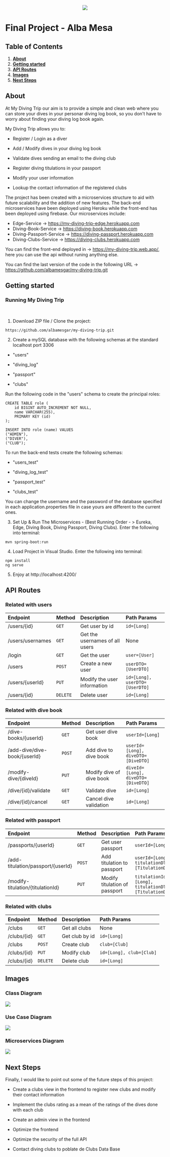 <p align="center">
  <img src="./Readme-Images/logo.png">
</p>

# Final Project - Alba Mesa

## Table of Contents

1. [**About**](#About)
2. [**Getting started**](#Getting-started)
3. [**API Routes**](#API-routes)
4. [**Images**](#Images)
5. [**Next Steps**](#Next-Steps)

<a name="About"></a>
## About

At My Diving Trip our aim is to provide a simple and clean web where you can store your dives in your personar diving log book, so you don't have to 
worry about finding your diving log book again.

My Diving Trip allows you to:

* Register / Login as a diver

* Add / Modify dives in your diving log book

* Validate dives sending an email to the diving club

* Register diving titulations in your passport

* Modify your user information

* Lookup the contact information of the registered clubs

The project has been created with a microservices structure to aid with future scalability and the addition of new features. 
The back-end microservices have been deployed using Heroku while the front-end has been deployed using firebase.
Our microservices include:

- Edge-Service -> https://my-diving-trip-edge.herokuapp.com
- Diving-Book-Service -> https://diving-book.herokuapp.com
- Diving-Passport-Service -> https://diving-passport.herokuapp.com
- Diving-Clubs-Service -> https://diving-clubs.herokuapp.com

You can find the front-end deployed in -> https://my-diving-trip.web.app/, here you can use the api without runing anything else.

You can find the last version of the code in the following URL -> https://github.com/albamesgar/my-diving-trip.git

<a name="Getting-started"></a>
## Getting started

### Running My Diving Trip
<br>

1. Download ZIP file / Clone the project:
```
https://github.com/albamesgar/my-diving-trip.git
```

2. Create a mySQL database with the following schemas at the standard localhost port 3306

* "users"

* "diving_log"

* "passport"

* "clubs"

Run the following code in the "users" schema to create the principal roles:

```
CREATE TABLE role (
    id BIGINT AUTO_INCREMENT NOT NULL,
    name VARCHAR(255),
    PRIMARY KEY (id)
);

INSERT INTO role (name) VALUES
("ADMIN"),
("DIVER"),
("CLUB");
```

To run the back-end tests create the following schemas:

* "users_test"

* "diving_log_test"

* "passport_test"

* "clubs_test"

You can change the username and the password of the database specified in each application.properties file in case yours are different to the current ones.

3. Set Up & Run The Microservices - (Best Running Order - > Eureka, Edge, Diving Book, Diving Passport, Diving Clubs). Enter the following into terminal:
```
mvn spring-boot:run
```

4. Load Project in Visual Studio. Enter the following into terminal:

  ```
  npm install 
  ng serve 
  ```

5. Enjoy at http://localhost:4200/

<a name="API-routes"></a>
## API Routes

### Related with users

| Endpoint | Method | Description | Path Params
| :--- | :--- | :--- | :--- 
| /users/{id} | `GET` | Get user by id | `id=[Long]`
| /users/usernames | `GET` | Get the usernames of all users | None
| /login | `GET` | Get the user | `user=[User]`
| /users | `POST` | Create a new user | `userDTO=[UserDTO]`
| /users/{userId} | `PUT` | Modify the user information | `id=[Long], userDTO=[UserDTO]`
| /users/{id} | `DELETE` | Delete user | `id=[Long]`

### Related with dive book

| Endpoint | Method | Description | Path Params
| :--- | :--- | :--- | :--- 
| /dive-books/{userId} | `GET` | Get user dive book | `userId=[Long]`
| /add-dive/dive-book/{userId} | `POST` | Add dive to dive book | `userId=[Long], diveDTO=[DiveDTO]`
| /modify-dive/{diveId} | `PUT` | Modify dive of dive book | `diveId=[Long], diveDTO=[DiveDTO]`
| /dive/{id}/validate | `GET` | Validate dive | `id=[Long]`
| /dive/{id}/cancel | `GET` | Cancel dive validation | `id=[Long]`

### Related with passport

| Endpoint | Method | Description | Path Params
| :--- | :--- | :--- | :--- 
| /passports/{userId} | `GET` | Get user passport | `userId=[Long]`
| /add-titulation/passport/{userId} | `POST` | Add titulation to passport | `userId=[Long], titulationDTO=[TitulationDTO]`
| /modify-titulation/{titulationId} | `PUT` | Modify titulation of passport | `titulationId=[Long], titulationDTO=[TitulationDTO]`

### Related with clubs

| Endpoint | Method | Description | Path Params
| :--- | :--- | :--- | :--- 
| /clubs | `GET` | Get all clubs | None
| /clubs/{id} | `GET` | Get club by id | `id=[Long]`
| /clubs | `POST` | Create club | `club=[Club]`
| /clubs/{id} | `PUT` | Modify club | `id=[Long], club=[Club]`
| /clubs/{id} | `DELETE` | Delete club | `id=[Long]`

<a name="Images"></a>
## Images

### Class Diagram
<img src="./Readme-Images/Class Diagram.png">

### Use Case Diagram
<img src="./Readme-Images/Use Case Diagram.png">

### Microservices Diagram
<img src="./Readme-Images/Microservices Diagram.png">

<a name="Next-Steps"></a>
## Next Steps
Finally, I would like to point out some of the future steps of this project:

* Create a clubs view in the frontend to register new clubs and modify their contact information

* Implement the clubs rating as a mean of the ratings of the dives done with each club

* Create an admin view in the frontend

* Optimize the frontend

* Optimize the security of the full API

* Contact diving clubs to poblate de Clubs Data Base
